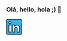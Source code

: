 ### Olá, hello, hola ;) 👋

<a href="https://br.linkedin.com/in/felipe-eduardo-da-costa-46a1a6218"><img src="https://raw.githubusercontent.com/felipe-era/felipe-era/main/linkedin.png" width="42"></img></a> 



<!--
**felipe-era/felipe-era** is a ✨ _special_ ✨ repository because its `README.md` (this file) appears on your GitHub profile.

Here are some ideas to get you started:

- 🔭 I’m currently working on ...
- 🌱 I’m currently learning ...
- 👯 I’m looking to collaborate on ...
- 🤔 I’m looking for help with ...
- 💬 Ask me about ...
- 📫 How to reach me: ...
- 😄 Pronouns: ...
- ⚡ Fun fact: ...
-->
